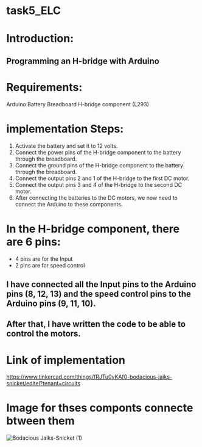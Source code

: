 # task5_ELC

# Introduction:
## Programming an H-bridge with Arduino
# Requirements:
Arduino
 Battery
 Breadboard
 H-bridge component (L293)

# implementation Steps:
1. Activate the battery and set it to 12 volts.
2. Connect the power pins of the H-bridge component to the battery through the breadboard.
3. Connect the ground pins of the H-bridge component to the battery through the breadboard.
4. Connect the output pins 2 and 1 of the H-bridge to the first DC motor.
5. Connect the output pins 3 and 4 of the H-bridge to the second DC motor.
6. After connecting the batteries to the DC motors, we now need to connect the Arduino to these components.

# In the H-bridge component, there are 6 pins:
- 4 pins are for the Input
- 2 pins are for speed control

## I have connected all the Input pins to the Arduino pins (8, 12, 13) and the speed control pins to the Arduino pins (9, 11, 10).
## After that, I have written the code to be able to control the motors.

# Link of implementation
https://www.tinkercad.com/things/fRJTu0yKAf0-bodacious-jaiks-snicket/editel?tenant=circuits
# Image for thses componts connecte btween them
![Bodacious Jaiks-Snicket (1)](https://github.com/user-attachments/assets/58144e82-abf0-48e5-b06a-588147b8f2dd)
 
